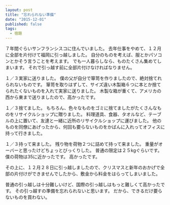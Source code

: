 ```yaml
---
layout: post
title: "忘れられない準備"
date: "2015-12-01"
published: false
tags:
  - 宿題
---
```


７年間ぐらいサンフランシスコに住んでいました。
去年仕事をやめて、１２月に全部を片付けて福岡に引っ越しました。
自分のものを考えば、服とかパソコンとかそう言うことを考えます。
でも一人暮らしなら、ものたくさん集めてしまいます。
それで引っ越す前に全部片付けなければなりません。

１／３実家に送りました。
僕の父が自分で箪笥を作りましたので、絶対捨てれられないものです。
箪笥を取りはずして、サイズ違い木製箱６つに本とか捨てられたくないものを入れて実家に送りました。
木製な箱が重くて、アメリカの西から東まで送りましたので、高かったです。

１／３捨てました。
もちろん、色々なものをゴミに捨てましたがたくさんなものをリサイクルショップに贈りました。
料理道具、食器、タオルなど、テーブルの上に置いて、友達と一緒に近所のリサイクルショップに運びました。
他のものを同僚にあげったから、何回も要らないものをかばんに入れってオフィスに持って行きました。

１／３持って来ました。
残り物を荷物２つに詰めて持って来ました。
重量がオーバーと思ったけどちょっとびっくりした。
普通の限定は２５kgぐらいです。
僕の荷物は35に近かったです。
高かったです。

その上に、１２月２８日に引っ越しましたので、クリスマスと新年のおかげで全部の片付けができませんでしたから、敷金から料金をはらってしまいました。

普通の引っ越しは十分難しいけど、国際の引っ越しはもっと難しくて高かったです。
その引っ越すの準備を忘れられないと思います。
だから、できるだけ要らないものを買わない。
